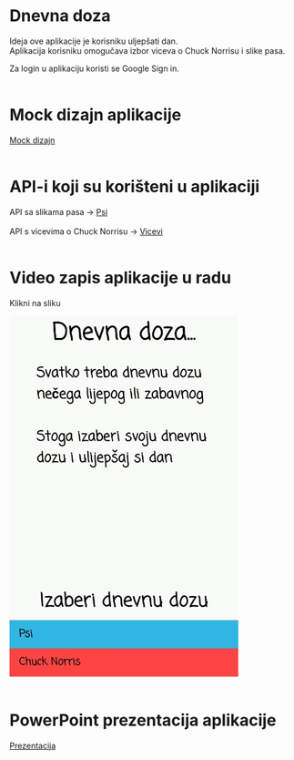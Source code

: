 # Dnevna doza
Ideja ove aplikacije je korisniku uljepšati dan.<br />
Aplikacija korisniku omogučava izbor viceva o Chuck Norrisu i slike pasa.<br />

Za login u aplikaciju koristi se Google Sign in.<br />
<br />

# Mock dizajn aplikacije
[Mock dizajn](https://ninjamock.com/s/XB985Sx)<br />
<br />

# API-i koji su korišteni u aplikaciji
API sa slikama pasa -> [Psi](https://dog.ceo/dog-api/) <br />
<br />
API s vicevima o Chuck Norrisu -> [Vicevi](https://api.chucknorris.io/) <br />
<br />

# Video zapis aplikacije u radu
Klikni na sliku

[![Watch the video](media/slika2.png)](https://streamable.com/juwus)<br />
<br />

# PowerPoint prezentacija aplikacije 

 [Prezentacija](http://tiny.cc/g2j98y)
